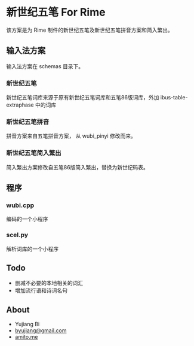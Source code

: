 # 新世纪五笔 For Rime
该方案是为 Rime 制件的新世纪五笔及新世纪五笔拼音方案和简入繁出。

## 输入法方案
输入法方案在 schemas 目录下。

### 新世纪五笔
新世纪五笔词库来源于原有新世纪五笔词库和五笔86版词库，外加 ibus-table-extraphase 中的词库

### 新世纪五笔拼音
拼音方案来自五笔拼音方案， 从 wubi_pinyi 修改而来。

### 新世纪五笔简入繁出
简入繁出方案修改自五笔86版简入繁出，替换为新世纪码表。

## 程序

### wubi.cpp
编码的一个小程序
### scel.py
解析词库的一个小程序

## Todo
- 删减不必要的本地相关的词汇
- 增加流行语和诗词名句

## About

- Yujiang Bi
- [byujiang@gmail.com](mailto:byujiang@gmail.com)
- [amito.me](amito.me)
